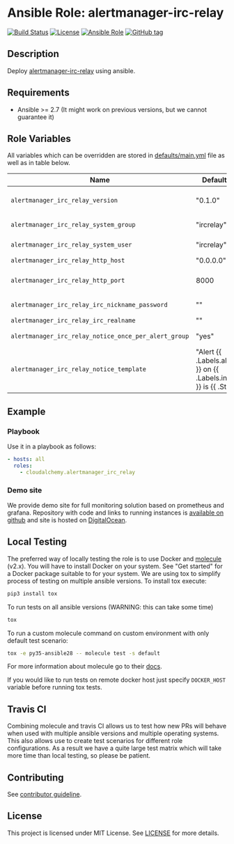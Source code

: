 # Ansible Role: alertmanager-irc-relay

[![Build Status](https://travis-ci.com/cloudalchemy/ansible-alertmanager-irc-relay.svg?branch=master)](https://travis-ci.com/cloudalchemy/ansible-alertmanager-irc-relay)
[![License](https://img.shields.io/badge/license-MIT%20License-brightgreen.svg)](https://opensource.org/licenses/MIT)
[![Ansible Role](https://img.shields.io/badge/ansible%20role-cloudalchemy.alertmanager_irc_relay-blue.svg)](https://galaxy.ansible.com/cloudalchemy/alertmanager_irc_relay/)
[![GitHub tag](https://img.shields.io/github/tag/cloudalchemy/ansible-alertmanager-irc-relay.svg)](https://github.com/cloudalchemy/ansible-alertmanager-irc-relay/tags)

## Description

Deploy [alertmanager-irc-relay](https://github.com/gouthamve/alertmanager-irc-relay) using ansible.

## Requirements

- Ansible >= 2.7 (It might work on previous versions, but we cannot guarantee it)

## Role Variables

All variables which can be overridden are stored in [defaults/main.yml](defaults/main.yml) file as well as in table below.

| Name           | Default Value | Description                        |
| -------------- | ------------- | -----------------------------------|
| `alertmanager_irc_relay_version` | "0.1.0" | The version to download (from https://github.com/gouthamve/alertmanager-irc-relay/releases) |
| `alertmanager_irc_relay_system_group` | "ircrelay" | System group used to run alertmanager-irc-relay |
| `alertmanager_irc_relay_system_user` | "ircrelay" | System user used to run alertmanager-irc-relay |
| `alertmanager_irc_relay_http_host` | "0.0.0.0" | The ip/interface to listen on. |
| `alertmanager_irc_relay_http_port` | 8000 | The port to listen on. Note that the post and host combination has to be specified while configuring Alertmanager. |
| `alertmanager_irc_relay_irc_nickname_password` | "" | The password if the nick requires a password. |
| `alertmanager_irc_relay_irc_realname` | "" | The realname to connect with. |
| `alertmanager_irc_relay_notice_once_per_alert_group` | "yes" | Send only one notice when webhook data is received. |
| `alertmanager_irc_relay_notice_template` | "Alert {{ .Labels.alertname }} on {{ .Labels.instance }} is {{ .Status }}" | The formatting is based on golang's text/template. |

## Example

### Playbook

Use it in a playbook as follows:
```yaml
- hosts: all
  roles:
    - cloudalchemy.alertmanager_irc_relay
```

### Demo site

We provide demo site for full monitoring solution based on prometheus and grafana. Repository with code and links to running instances is [available on github](https://github.com/cloudalchemy/demo-site) and site is hosted on [DigitalOcean](https://digitalocean.com).

## Local Testing

The preferred way of locally testing the role is to use Docker and [molecule](https://github.com/metacloud/molecule) (v2.x). You will have to install Docker on your system. See "Get started" for a Docker package suitable to for your system.
We are using tox to simplify process of testing on multiple ansible versions. To install tox execute:
```sh
pip3 install tox
```
To run tests on all ansible versions (WARNING: this can take some time)
```sh
tox
```
To run a custom molecule command on custom environment with only default test scenario:
```sh
tox -e py35-ansible28 -- molecule test -s default
```
For more information about molecule go to their [docs](http://molecule.readthedocs.io/en/latest/).

If you would like to run tests on remote docker host just specify `DOCKER_HOST` variable before running tox tests.

## Travis CI

Combining molecule and travis CI allows us to test how new PRs will behave when used with multiple ansible versions and multiple operating systems. This also allows use to create test scenarios for different role configurations. As a result we have a quite large test matrix which will take more time than local testing, so please be patient.

## Contributing

See [contributor guideline](CONTRIBUTING.md).

## License

This project is licensed under MIT License. See [LICENSE](/LICENSE) for more details.
